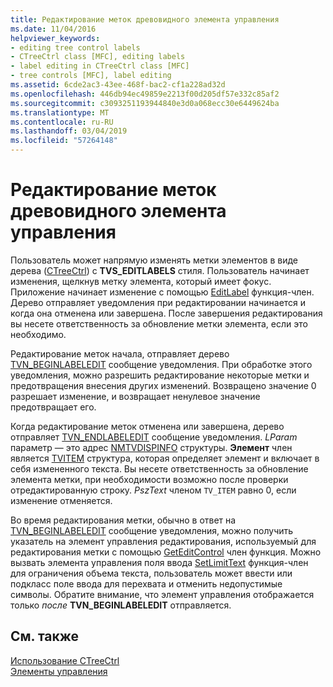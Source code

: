 ```yaml
---
title: Редактирование меток древовидного элемента управления
ms.date: 11/04/2016
helpviewer_keywords:
- editing tree control labels
- CTreeCtrl class [MFC], editing labels
- label editing in CTreeCtrl class [MFC]
- tree controls [MFC], label editing
ms.assetid: 6cde2ac3-43ee-468f-bac2-cf1a228ad32d
ms.openlocfilehash: 446db94ec49859e2213f00d205df57e332c85af2
ms.sourcegitcommit: c3093251193944840e3d0a068ecc30e6449624ba
ms.translationtype: MT
ms.contentlocale: ru-RU
ms.lasthandoff: 03/04/2019
ms.locfileid: "57264148"
---
```

# <a name="tree-control-label-editing"></a>Редактирование меток древовидного элемента управления

Пользователь может напрямую изменять метки элементов в виде дерева ([CTreeCtrl](../mfc/reference/ctreectrl-class.md)) с **TVS_EDITLABELS** стиля. Пользователь начинает изменения, щелкнув метку элемента, который имеет фокус. Приложение начинает изменение с помощью [EditLabel](../mfc/reference/ctreectrl-class.md#editlabel) функция-член. Дерево отправляет уведомления при редактировании начинается и когда она отменена или завершена. После завершения редактирования вы несете ответственность за обновление метки элемента, если это необходимо.

Редактирование меток начала, отправляет дерево [TVN_BEGINLABELEDIT](/windows/desktop/Controls/tvn-beginlabeledit) сообщение уведомления. При обработке этого уведомления, можно разрешить редактирование некоторые метки и предотвращения внесения других изменений. Возвращено значение 0 разрешает изменение, и возвращает ненулевое значение предотвращает его.

Когда редактирование меток отменена или завершена, дерево отправляет [TVN_ENDLABELEDIT](/windows/desktop/Controls/tvn-endlabeledit) сообщение уведомления. *LParam* параметр — это адрес [NMTVDISPINFO](/windows/desktop/api/commctrl/ns-commctrl-tagtvdispinfoa) структуры. **Элемент** член является [TVITEM](/windows/desktop/api/commctrl/ns-commctrl-tagtvitema) структура, которая определяет элемент и включает в себя измененного текста. Вы несете ответственность за обновление элемента метки, при необходимости возможно после проверки отредактированную строку. *PszText* членом `TV_ITEM` равно 0, если изменение отменяется.

Во время редактирования метки, обычно в ответ на [TVN_BEGINLABELEDIT](/windows/desktop/Controls/tvn-beginlabeledit) сообщение уведомления, можно получить указатель на элемент управления редактирования, используемый для редактирования метки с помощью [GetEditControl](../mfc/reference/ctreectrl-class.md#geteditcontrol) член функция. Можно вызвать элемента управления поля ввода [SetLimitText](../mfc/reference/cedit-class.md#setlimittext) функция-член для ограничения объема текста, пользователь может ввести или подкласс поле ввода для перехвата и отменить недопустимые символы. Обратите внимание, что элемент управления отображается только *после* **TVN_BEGINLABELEDIT** отправляется.

## <a name="see-also"></a>См. также

[Использование CTreeCtrl](../mfc/using-ctreectrl.md)<br/>
[Элементы управления](../mfc/controls-mfc.md)
